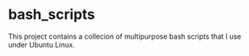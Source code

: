 # bash_scripts

This project contains a collecion of multipurpose bash scripts that I use under Ubuntu Linux.


